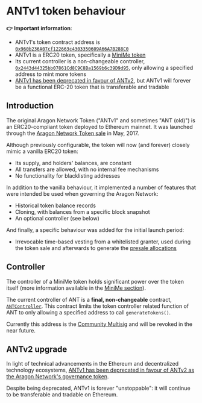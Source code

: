 # ANTv1 token behaviour

**👉 Important information**:

- ANTv1's token contract address is [`0x960b236A07cf122663c4303350609A66A7B288C0`](https://etherscan.io/token/0x960b236A07cf122663c4303350609A66A7B288C0)
- ANTv1 is a ERC20 token, specifically a [MiniMe token](../developers/minime.md)
- Its current controller is a non-changeable controller, [`0x2443d44325bb07861Cd8C9C8Ba1569b6c39D9d95`](https://etherscan.io/address/0x2443d44325bb07861Cd8C9C8Ba1569b6c39D9d95), only allowing a specified address to mint more tokens
- [ANTv1 has been deprecated in favour of ANTv2](upgrade.md), but ANTv1 will forever be a functional ERC-20 token that is transferable and tradable

## Introduction

The original Aragon Network Token ("ANTv1" and sometimes "ANT (old)") is an ERC20-compliant token deployed to Ethereum mainnet. It was launched through the [Aragon Network Token sale](https://aragon.org/blog/announcing-the-aragon-network-token-sale-fe83fe36902c) in May, 2017.

Although previously configurable, the token will now (and forever) closely mimic a vanilla ERC20 token:

- Its supply, and holders' balances, are constant
- All transfers are allowed, with no internal fee mechanisms
- No functionality for blacklisting addresses

In addition to the vanilla behaviour, it implemented a number of features that were intended be used when governing the Aragon Network:

- Historical token balance records
- Cloning, with balances from a specific block snapshot
- An optional controller (see below)

And finally, a specific behaviour was added for the initial launch period:

- Irrevocable time-based vesting from a whitelisted granter, used during the token sale and afterwards to generate the [presale allocations](https://aragon.org/blog/pre-sale-transparency-report-333e310304c)

## Controller

The controller of a MiniMe token holds significant power over the token itself (more information available in the [MiniMe section](./minime#optional-token-controller)).

The current controller of ANT is a **final, non-changeable** contract, [`ANTController`](https://etherscan.io/address/0x2443d44325bb07861Cd8C9C8Ba1569b6c39D9d95#code). This contract limits the token controller related function of ANT to only allowing a specified address to call `generateTokens()`.

Currently this address is the [Community Multisig](../developers/deployments.md#community-multisig) and will be revoked in the near future.

## ANTv2 upgrade

In light of technical advancements in the Ethereum and decentralized technology ecosystems, [ANTv1 has been deprecated in favour of ANTv2 as the Aragon Network's governance token](upgrade.md).

Despite being deprecated, ANTv1 is forever "unstoppable": it will continue to be transferable and tradable on Ethereum.
